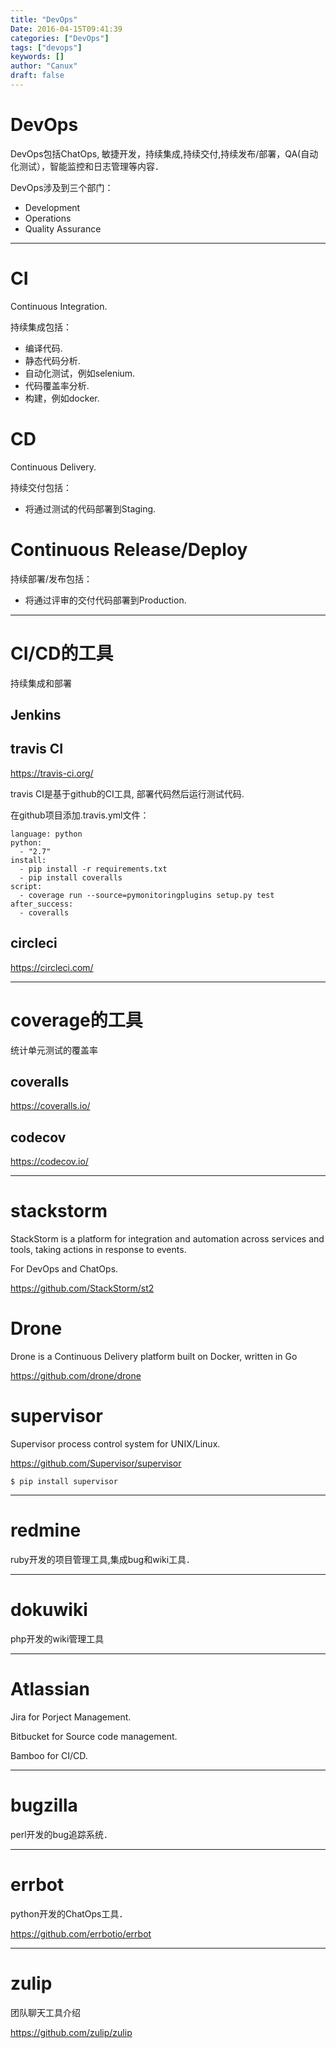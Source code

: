 ```yaml
---
title: "DevOps"
Date: 2016-04-15T09:41:39
categories: ["DevOps"]
tags: ["devops"]
keywords: []
author: "Canux"
draft: false
---
```


# DevOps

DevOps包括ChatOps, 敏捷开发，持续集成,持续交付,持续发布/部署，QA(自动化测试），智能监控和日志管理等内容．

DevOps涉及到三个部门：

* Development
* Operations
* Quality Assurance

***

# CI

Continuous Integration.

持续集成包括：

* 编译代码.
* 静态代码分析.
* 自动化测试，例如selenium.
* 代码覆盖率分析.
* 构建，例如docker.

# CD

Continuous Delivery.

持续交付包括：

* 将通过测试的代码部署到Staging.

# Continuous Release/Deploy

持续部署/发布包括：

* 将通过评审的交付代码部署到Production.

***

# CI/CD的工具

持续集成和部署

## Jenkins

## travis CI

<https://travis-ci.org/>

travis CI是基于github的CI工具, 部署代码然后运行测试代码.

在github项目添加.travis.yml文件：

    language: python
    python:
      - "2.7"
    install:
      - pip install -r requirements.txt
      - pip install coveralls
    script:
      - coverage run --source=pymonitoringplugins setup.py test
    after_success:
      - coveralls

## circleci

<https://circleci.com/>

***

# coverage的工具

统计单元测试的覆盖率

## coveralls

<https://coveralls.io/>

## codecov

<https://codecov.io/>

***

# stackstorm

StackStorm is a platform for integration and automation across services and tools, taking actions in response to events.

For DevOps and ChatOps.

<https://github.com/StackStorm/st2>

# Drone

Drone is a Continuous Delivery platform built on Docker, written in Go

<https://github.com/drone/drone>

# supervisor

Supervisor process control system for UNIX/Linux.

<https://github.com/Supervisor/supervisor>

    $ pip install supervisor

***

# redmine

ruby开发的项目管理工具,集成bug和wiki工具．

***

# dokuwiki

php开发的wiki管理工具

***

# Atlassian

Jira for Porject Management.

Bitbucket for Source code management.

Bamboo for CI/CD.

***

# bugzilla

perl开发的bug追踪系统．

***

# errbot

python开发的ChatOps工具．

<https://github.com/errbotio/errbot>

***

# zulip

团队聊天工具介绍

<https://github.com/zulip/zulip>
